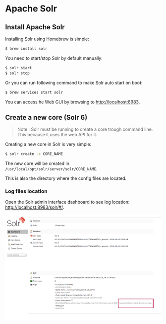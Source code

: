 # Apache Solr

## Install Apache Solr
Installing Solr using Homebrew is simple:

```bash
$ brew install solr
```

You need to start/stop Solr by default manually:

```bash
$ solr start
$ solr stop
```

Or you can run following command to make Solr auto start on boot:

```bash
$ brew services start solr
```

You can access he Web GUI by browsing to 
[http://localhost:8983](http://localhost:8983).




## Create a new core (Solr 6)
> Note : Solr must be running to create a core trough command line. This because
> it uses the web API for it.

Creating a new core in Solr is very simple:

```bash
$ solr create -c CORE_NAME
```
   
The new core will be created in `/usr/local/opt/solr/server/solr/CORE_NAME`.
   
This is also the directory where the config files are located.



### Log files location
Open the Solr admin interface dashboard to see log location: 
[http://localhost:8983/solr/#/](http://localhost:8983/solr/#/).

![Log location](./media/ApacheSolr-logs.png)
